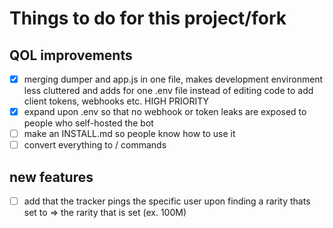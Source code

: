 # Things to do for this project/fork

## QOL improvements

- [X] merging dumper and app.js in one file, makes development environment less cluttered and adds for one .env file instead of editing code to add client tokens, webhooks etc. HIGH PRIORITY
- [X] expand upon .env so that no webhook or token leaks are exposed to people who self-hosted the bot
- [ ] make an INSTALL.md so people know how to use it
- [ ] convert everything to / commands

## new features

- [ ] add that the tracker pings the specific user upon finding a rarity thats set to => the rarity that is set (ex. 100M)
